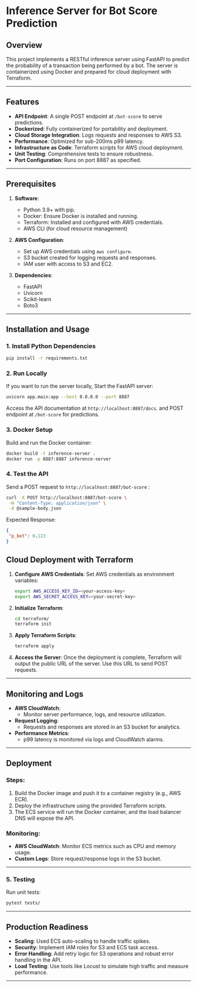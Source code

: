 # Inference Server for Bot Score Prediction

## Overview
This project implements a RESTful inference server using FastAPI to predict the probability of a transaction being performed by a bot. The server is containerized using Docker and prepared for cloud deployment with Terraform.

---

## Features
- **API Endpoint**: A single POST endpoint at `/bot-score` to serve predictions.
- **Dockerized**: Fully containerized for portability and deployment.
- **Cloud Storage Integration**: Logs requests and responses to AWS S3.
- **Performance**: Optimized for sub-200ms p99 latency.
- **Infrastructure as Code**: Terraform scripts for AWS cloud deployment.
- **Unit Testing**: Comprehensive tests to ensure robustness.
- **Port Configuration**: Runs on port 8887 as specified.

---

## Prerequisites
1. **Software**:
   - Python 3.9+ with pip.
   - Docker: Ensure Docker is installed and running.
   - Terraform: Installed and configured with AWS credentials.
   - AWS CLI (for cloud resource management)

2. **AWS Configuration**:
   - Set up AWS credentials using `aws configure`.
   - S3 bucket created for logging requests and responses.
   - IAM user with access to S3 and EC2.
     
3. **Dependencies**:
   - FastAPI
   - Uvicorn
   - Scikit-learn
   - Boto3

---

## Installation and Usage

### 1. Install Python Dependencies
```bash
pip install -r requirements.txt
```

### 2. Run Locally
If you want to run the server locally, Start the FastAPI server:
```bash
uvicorn app.main:app --host 0.0.0.0 --port 8887
```
Access the API documentation at `http://localhost:8887/docs`. and POST endpoint at `/bot-score` for predictions.

### 3. Docker Setup
Build and run the Docker container:
```bash
docker build -t inference-server .
docker run -p 8887:8887 inference-server
```

### 4. Test the API
Send a POST request to `http://localhost:8887/bot-score` :
   ```bash
   curl -X POST http://localhost:8887/bot-score \
    -H "Content-Type: application/json" \
    -d @sample-body.json
   ```
Expected Response:
   ```json
   {
    "p_bot": 0.123
}
   ```
   
## Cloud Deployment with Terraform
1. **Configure AWS Credentials**: Set AWS credentials as environment variables:
   ```bash
   export AWS_ACCESS_KEY_ID=<your-access-key>
   export AWS_SECRET_ACCESS_KEY=<your-secret-key>
   ```
2. **Initialize Terraform**:
   ```bash
   cd terraform/
   terraform init
   ```
3. **Apply Terraform Scripts**:
   ```bash
   terraform apply
   ```
4. **Access the Server**:
   Once the deployment is complete, Terraform will output the public URL of the server. Use this URL to send POST requests.

---

## Monitoring and Logs
  - **AWS CloudWatch**:
      - Monitor server performance, logs, and resource utilization.
  - **Request Logging**:
      - Requests and responses are stored in an S3 bucket for analytics.
  - **Performance Metrics**:
      - p99 latency is monitored via logs and CloudWatch alarms.

---


## Deployment
### Steps:
1. Build the Docker image and push it to a container registry (e.g., AWS ECR).
2. Deploy the infrastructure using the provided Terraform scripts.
3. The ECS service will run the Docker container, and the load balancer DNS will expose the API.

### Monitoring:
- **AWS CloudWatch**: Monitor ECS metrics such as CPU and memory usage.
- **Custom Logs**: Store request/response logs in the S3 bucket.

---
### 5. Testing
Run unit tests:
```bash
pytest tests/
```
---

## Production Readiness
- **Scaling**: Used ECS auto-scaling to handle traffic spikes.
- **Security**: Implement IAM roles for S3 and ECS task access.
- **Error Handling**: Add retry logic for S3 operations and robust error handling in the API.
- **Load Testing**: Use tools like Locust to simulate high traffic and measure performance.

---
